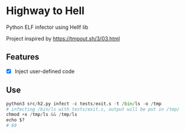 # Highway to Hell

Python ELF infector using Hellf lib

Project inspired by https://tmpout.sh/3/03.html

## Features

* [x] Inject user-defined code 

## Use 

```py 
python3 src/h2.py infect -c tests/exit.s -t /bin/ls -o /tmp
# infecting /bin/ls with tests/exit.s, output will be put in /tmp/
chmod +x /tmp/ls && /tmp/ls
echo $?
# 69
```
